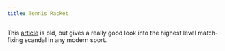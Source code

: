 ```yaml
---
title: Tennis Racket
---
```


This [article](https://www.buzzfeed.com/heidiblake/the-tennis-racket?utm_term=.siBY06Aq9#.eda3D2bVq) is old, but gives a really good look into the highest level match-fixing scandal in any modern sport.

